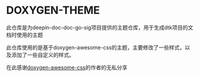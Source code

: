 # DOXYGEN-THEME

此仓库是为deepin-doc-doc-go-sig项目提供的主题仓库，用于生成dtk项目的文档时使用的主题

此仓库使用的是基于doxygen-awesome-css的主题，主要修改了一些样式，以及添加了一些自定义的样式。

在此感谢[doxygen-awesome-css](https://github.com/jothepro/doxygen-awesome-css)的作者的无私分享
